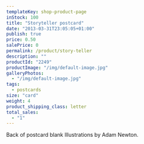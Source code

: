 ```yaml
---
templateKey: shop-product-page
inStock: 100
title: "Storyteller postcard"
date: "2013-03-31T23:05:05+01:00"
publish: true
price: 0.50
salePrice: 0
permalink: /product/story-teller
description: ""
productId: "2249"
productImage: "/img/default-image.jpg"
galleryPhotos:
  - "/img/default-image.jpg"
tags:
  - postcards
size: "card"
weight: 4
product_shipping_class: letter
total_sales:
  - "1"
---
```


Back of postcard blank Illustrations by Adam Newton.
